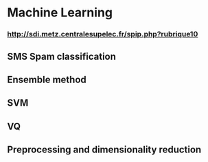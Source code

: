 # Machine Learning
### http://sdi.metz.centralesupelec.fr/spip.php?rubrique10

## SMS Spam classification
## Ensemble method
## SVM
## VQ
## Preprocessing and dimensionality reduction
